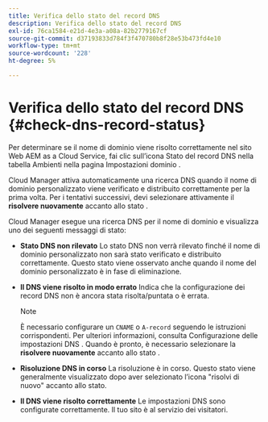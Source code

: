 ```yaml
---
title: Verifica dello stato del record DNS
description: Verifica dello stato del record DNS
exl-id: 76ca1584-e21d-4e3a-a08a-82b2779167cf
source-git-commit: d37193833d784f3f470780b8f28e53b473fd4e10
workflow-type: tm+mt
source-wordcount: '228'
ht-degree: 5%

---
```


# Verifica dello stato del record DNS {#check-dns-record-status}

Per determinare se il nome di dominio viene risolto correttamente nel sito Web AEM as a Cloud Service, fai clic sull’icona Stato del record DNS nella tabella Ambienti nella pagina Impostazioni dominio .

Cloud Manager attiva automaticamente una ricerca DNS quando il nome di dominio personalizzato viene verificato e distribuito correttamente per la prima volta. Per i tentativi successivi, devi selezionare attivamente il **risolvere nuovamente** accanto allo stato .

Cloud Manager esegue una ricerca DNS per il nome di dominio e visualizza uno dei seguenti messaggi di stato:

* **Stato DNS non rilevato**
Lo stato DNS non verrà rilevato finché il nome di dominio personalizzato non sarà stato verificato e distribuito correttamente. Questo stato viene osservato anche quando il nome del dominio personalizzato è in fase di eliminazione.

* **Il DNS viene risolto in modo errato**
Indica che la configurazione dei record DNS non è ancora stata risolta/puntata o è errata.

   >[!NOTE]
   >È necessario configurare un `CNAME` o `A-record` seguendo le istruzioni corrispondenti. Per ulteriori informazioni, consulta Configurazione delle impostazioni DNS . Quando è pronto, è necessario selezionare la **risolvere nuovamente** accanto allo stato .

* **Risoluzione DNS in corso**
La risoluzione è in corso. Questo stato viene generalmente visualizzato dopo aver selezionato l’icona &quot;risolvi di nuovo&quot; accanto allo stato.

* **Il DNS viene risolto correttamente**
Le impostazioni DNS sono configurate correttamente. Il tuo sito è al servizio dei visitatori.
